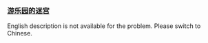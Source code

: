 ### [游乐园的迷宫](https://leetcode.com/problems/you-le-yuan-de-mi-gong)

English description is not available for the problem. Please switch to Chinese.